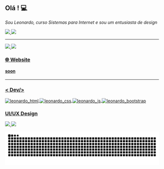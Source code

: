 

## **Olá !**  💻
 *Sou Leonardo, curso Sistemas para Internet e sou um entusiasta de design*
 
<div>
  <a href="https://www.linkedin.com/in/leonardo-de-oliveira-figueiredo-8347b2186/">
    <img height="30em" src="https://img.shields.io/badge/LinkedIn-0077B5?style=for-the-badge&logo=linkedin&logoColor=white"/>
  </a>
  <a href="https://www.instagram.com/leonardo.fig_/">
    <img height="30em" src="https://img.shields.io/badge/Instagram-E4405F?style=for-the-badge&logo=instagram&logoColor=white"/>
  </a>
</div>
 

----------

 <div>
  <a href="https://github.com/LeonardoFgueiredo">
  <img height="180em" src="https://github-readme-stats.vercel.app/api?username=LeonardoFgueiredo&show_icons=true&theme=dark&include_all_commits=true&count_private=true"/>
  <img height="180em" src="https://github-readme-stats.vercel.app/api/top-langs/?username=LeonardoFgueiredo&layout=compact&langs_count=7&theme=dark"/>
</div>

### 🌐 **Website**  

#### soon
--------

### **< Dev/>** 
  
<div>
    <img align="center" alt="leonardo_html" height="30" width="40" src="https://cdn.jsdelivr.net/gh/devicons/devicon/icons/html5/html5-original.svg"/>
    <img align="center" alt="leonardo_css" height="30" width="40" src="https://cdn.jsdelivr.net/gh/devicons/devicon/icons/css3/css3-original.svg"/>
    <img align="center" alt="leonardo_js" height="30" width="40" src="https://cdn.jsdelivr.net/gh/devicons/devicon/icons/javascript/javascript-original.svg"/>
    <img align="center" alt="leonardo_bootstrap" height="30" width="40" src="https://cdn.jsdelivr.net/gh/devicons/devicon/icons/bootstrap/bootstrap-original.svg"/>
</div>
  
### **UI/UX Design** 
 
<div>
    <img height="30em" src="https://img.shields.io/badge/AdobeXD-563D7C?style=for-the-badge&logo=adobexd&logoColor=white"/>
    <img 
         height="30em"                              src="https://camo.githubusercontent.com/4a1038affbb2653ec140936555b3714ddc322526be8567b489e8423a795dea18/68747470733a2f2f696d672e736869656c64732e696f2f62616467652f4669676d612d4632344531453f7374796c653d666f722d7468652d6261646765266c6f676f3d6669676d61266c6f676f436f6c6f723d7768697465"
    />
 
 ![Snake animation](https://github.com/LeonardoFgueiredo/LeonardoFgueiredo/blob/output/github-contribution-grid-snake.svg)
  
</div>
  
  
  
